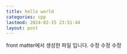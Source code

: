 ```yaml
---
title: hello world
categories: cpp
lastmod: 2024-02-15 23:51:44
layout: post
---
```



front matter에서 생성한 파일 입니다.
수정
수정
수정
